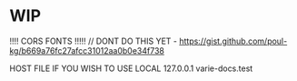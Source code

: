 # WIP

!!!! CORS FONTS !!!!!
// DONT DO THIS YET - https://gist.github.com/poul-kg/b669a76fc27afcc31012aa0b0e34f738

HOST FILE IF YOU WISH TO USE LOCAL
127.0.0.1 varie-docs.test

